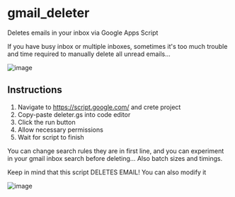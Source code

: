 # gmail_deleter
Deletes emails in your inbox via Google Apps Script

If you have busy inbox or multiple inboxes, sometimes it's too much trouble and time
required to manually delete all unread emails...

![image](https://github.com/user-attachments/assets/02c6dbd3-f288-4ff8-851e-6e667b3aa15b)


## Instructions 

1. Navigate to https://script.google.com/ and crete project
2. Copy-paste deleter.gs into code editor
3. Click the run button
4. Allow necessary permissions
5. Wait for script to finish


You can change search rules they are in first line, and you can experiment in 
your gmail inbox search before deleting...
Also batch sizes and timings.

Keep in mind that this script DELETES EMAIL!
You can also modify it 


![image](https://github.com/user-attachments/assets/393bbffd-be63-4c57-98ed-a1a48134a502)

